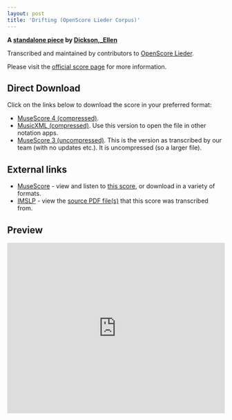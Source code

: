 ```yaml
---
layout: post
title: 'Drifting (OpenScore Lieder Corpus)'
---
```


__A [standalone piece](https://fourscoreandmore.org/openscore/lieder/Dickson,_Ellen/_/) by [Dickson,_Ellen](https://fourscoreandmore.org/openscore/lieder/Dickson,_Ellen)__

Transcribed and maintained by contributors to [OpenScore Lieder].

Please visit the [official score page] for more information.

[official score page]: https://musescore.com/openscore-lieder-corpus/scores/6601058
[OpenScore Lieder]: https://musescore.com/openscore-lieder-corpus

## Direct Download

Click on the links below to download the score in your preferred format:
- [MuseScore 4 (compressed)](https://fourscoreandmore.org/openscore/lieder/Dickson,_Ellen/_/Drifting.mscz).
- [MusicXML (compressed)](https://fourscoreandmore.org/openscore/lieder/Dickson,_Ellen/_/Drifting.mxl). Use this version to open the file in other notation apps.
- [MuseScore 3 (uncompressed)](https://raw.githubusercontent.com/OpenScore/Lieder/refs/heads/main/scores/Dickson,_Ellen/_/Drifting/lc6601058.mscx). This is the version as transcribed by our team (with no updates etc.). It is uncompressed (so a larger file).

## External links

- [MuseScore] - view and listen to [this score][MuseScore], or download in a variety of formats.
- [IMSLP] - view the [source PDF file(s)][IMSLP] that this score was transcribed from.

[MuseScore]: https://musescore.com/score/6601058
[IMSLP]: https://imslp.org/wiki/Special:ReverseLookup/286682

## Preview

<iframe width="100%" height="394" src="https://musescore.com/openscore-lieder-corpus/scores/6601058/embed" frameborder="0" allowfullscreen allow="autoplay; fullscreen"></iframe>
